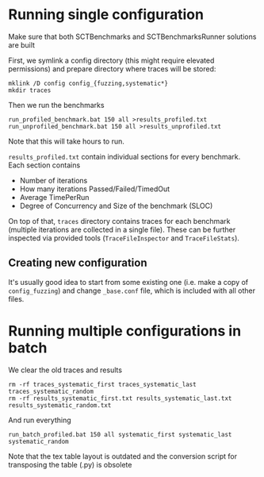 # Running single configuration
Make sure that both SCTBenchmarks and SCTBenchmarksRunner solutions are built

First, we symlink a config directory (this might require elevated permissions) and prepare directory where traces will be stored:

    mklink /D config config_{fuzzing,systematic*}
    mkdir traces

Then we run the benchmarks

    run_profiled_benchmark.bat 150 all >results_profiled.txt
    run_unprofiled_benchmark.bat 150 all >results_unprofiled.txt

Note that this will take hours to run.

`results_profiled.txt` contain individual sections for every benchmark. Each section contains

- Number of iterations
- How many iterations Passed/Failed/TimedOut
- Average TimePerRun
- Degree of Concurrency and Size of the benchmark (SLOC)

On top of that, `traces` directory contains traces for each benchmark (multiple iterations are collected in a single file). These can be further inspected via provided tools (`TraceFileInspector` and `TraceFileStats`).

## Creating new configuration
It's usually good idea to start from some existing one (i.e. make a copy of `config_fuzzing`) and change `_base.conf` file, which is included with all other files.

# Running multiple configurations in batch
We clear the old traces and results

    rm -rf traces_systematic_first traces_systematic_last traces_systematic_random
    rm -rf results_systematic_first.txt results_systematic_last.txt results_systematic_random.txt

And run everything

    run_batch_profiled.bat 150 all systematic_first systematic_last systematic_random

Note that the tex table layout is outdated and the conversion script for transposing the table (.py) is obsolete
